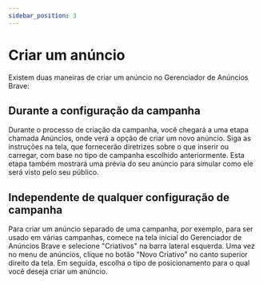 ```yaml
---
sidebar_position: 3
---
```


# Criar um anúncio

Existem duas maneiras de criar um anúncio no Gerenciador de Anúncios Brave:

## Durante a configuração da campanha

Durante o processo de criação da campanha, você chegará a uma etapa chamada Anúncios, onde verá a opção de criar um novo anúncio. Siga as instruções na tela, que fornecerão diretrizes sobre o que inserir ou carregar, com base no tipo de campanha escolhido anteriormente. Esta etapa também mostrará uma prévia do seu anúncio para simular como ele será visto pelo seu público.

## Independente de qualquer configuração de campanha

Para criar um anúncio separado de uma campanha, por exemplo, para ser usado em várias campanhas, comece na tela inicial do Gerenciador de Anúncios Brave e selecione "Criativos" na barra lateral esquerda. Uma vez no menu de anúncios, clique no botão "Novo Criativo" no canto superior direito da tela. Em seguida, escolha o tipo de posicionamento para o qual você deseja criar um anúncio.
